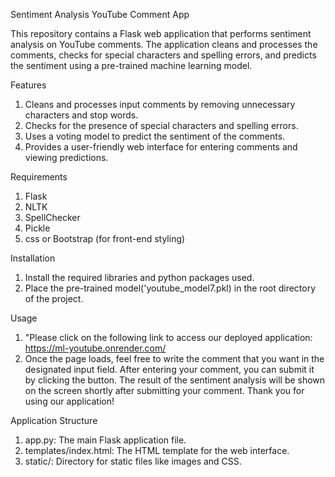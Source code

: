 Sentiment Analysis YouTube Comment App

This repository contains a Flask web application that performs sentiment analysis on YouTube comments. The application cleans and processes the comments, checks for special characters and spelling errors, and predicts the sentiment using a pre-trained machine learning model.

Features
1. Cleans and processes input comments by removing unnecessary characters and stop words.
2. Checks for the presence of special characters and spelling errors.
3. Uses a voting model to predict the sentiment of the comments.
4. Provides a user-friendly web interface for entering comments and viewing predictions.

Requirements
1. Flask
2. NLTK
3. SpellChecker
4. Pickle
5. css or Bootstrap (for front-end styling)

Installation
1. Install the required libraries and python packages used.
2. Place the pre-trained model('youtube_model7.pkl) in the root directory of the project.

Usage
1. "Please click on the following link to access our deployed application: https://ml-youtube.onrender.com/
2. Once the page loads, feel free to write the comment that you want in the designated input field. After entering your comment, you can submit it by clicking the  button. The result of the sentiment analysis will be shown on the screen shortly after submitting your comment. Thank you for using our application!


Application Structure
1. app.py: The main Flask application file.
2. templates/index.html: The HTML template for the web interface.
3. static/: Directory for static files like images and CSS.
